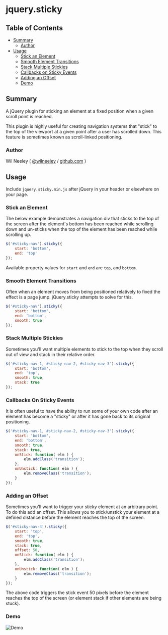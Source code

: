 # jquery.sticky

## Table of Contents

  * [Summary](#summary)
      * [Author](#author)
  * [Usage](#usage)
      * [Stick an Element](#stick-an-element)
      * [Smooth Element Transitions](#smooth-element-transitions)
      * [Stack Multiple Stickies](#stack-multiple-stickies)
      * [Callbacks on Sticky Events](#callbacks-on-sticky-events)
      * [Adding an Offset](#adding-an-offset)
      * [Demo](#demo)

## Summary

A jQuery plugin for sticking an element at a fixed position when a given scroll point is reached. 

This plugin is highly useful for creating navigation systems that "stick" to the top of the viewport at a given point 
after a user has scrolled down. This feature is sometimes known as scroll-linked positioning.

### Author

Wil Neeley ( [@wilneeley](http://twitter.com/wilneeley) / [github.com](https://github.com/Xaxis) )

## Usage

Include `jquery.sticky.min.js` after jQuery in your header or elsewhere on your page.

### Stick an Element 

The below example demonstrates a navigation div that sticks to the top of the screen after the element's bottom has been
reached while scrolling down and un-sticks when the top of the element has been reached while scrolling up.

```javascript
$('#sticky-nav').sticky({
    start: 'bottom',
    end: 'top'
});
```

Available property values for `start` and `end` are `top`, and `bottom`.

### Smooth Element Transitions

Often when an element moves from being positioned relatively to fixed the effect is a page jump. jQuery.sticky attempts
to solve for this.

```javascript
$('#sticky-nav').sticky({
    start: 'bottom',
    end: 'bottom',
    smooth: true
});
```

### Stack Multiple Stickies

Sometimes you'll want multiple elements to stick to the top when they scroll out of view and stack in their relative 
order.

```javascript
$('#sticky-nav-1, #sticky-nav-2, #sticky-nav-3').sticky({
    start: 'bottom',
    end: 'top',
    smooth: true,
    stack: true
});
```

### Callbacks On Sticky Events

It is often useful to have the ability to run some of your own code after an element has become a "sticky" or after it
has gone back to its original positioning.

```javascript
$('#sticky-nav-1, #sticky-nav-2, #sticky-nav-3').sticky({
    start: 'bottom',
    end: 'bottom',
    smooth: true,
    stack: true,
    onStick: function( elm ) {
        elm.addClass('transition');
    },
    onUnstick: function( elm ) {
        elm.removeClass('transition');
    }
});
```

### Adding an Offset

Sometimes you'll want to trigger your sticky element at an arbitrary point. To do this add an offset. This allows you to
stick/unstick your element at a defined distance before the element reaches the top of the screen.

```javascript
$('#sticky-nav-4').sticky({
    start: 'top',
    end: 'top',
    smooth: true,
    stack: true,
    offset: 50,
    onStick: function( elm ) {
        elm.addClass('transition');
    },
    onUnstick: function( elm ) {
        elm.removeClass('transition');
    }
});
```

The above code triggers the stick event 50 pixels before the element reaches the top of the screen (or element stack if other
elements are being stuck).

### Demo

![Demo](https://raw.githubusercontent.com/Xaxis/jquery.sticky/master/test/assets/sticky-nav-demo.gif "Demo")
